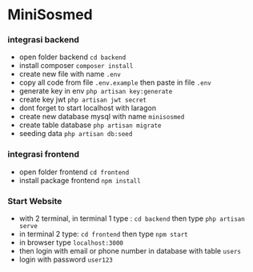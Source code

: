 # MiniSosmed

### integrasi backend

- open folder backend
`cd backend`
- install composer
`composer install`
- create new file with name `.env`
- copy all code from file `.env.example` then paste in file `.env`
- generate key in env
`php artisan key:generate`
- create key jwt 
`php artisan jwt secret`
- dont forget to start localhost with laragon
- create new database mysql with name `minisosmed`
- create table database 
`php artisan migrate`
- seeding data
`php artisan db:seed`

### integrasi frontend
- open folder frontend
`cd frontend`
- install package frontend
`npm install`

### Start Website
- with 2 terminal, in terminal 1 type : `cd backend` then type `php artisan serve`
- in terminal 2 type: `cd frontend` then type `npm start`
- in browser type `localhost:3000`
- then login with email or phone number in database with table `users`
- login with password `user123`

